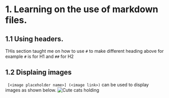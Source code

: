 # 1. Learning on the use of markdown files.
## 1.1 Using headers.
THis section taught me on how to use `#` to make different heading above for example `#` is for H1 and `##` for H2

## 1.2 Displaing images
` [<image placeholder name>] (<image link>)` can be used to display images as shown below.
![Cute cats holding](https://images.ctfassets.net/ub3bwfd53mwy/5zi8myLobtihb1cWl3tj8L/45a40e66765f26beddf7eeee29f74723/6_Image.jpg?w=750)
